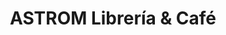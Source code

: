 ---
title: "ASTROM Librería & Café"
url: /ciudad-guayana-puerto-ordaz/astrom-libreria-und-cafe/
shop: Bücher
---
